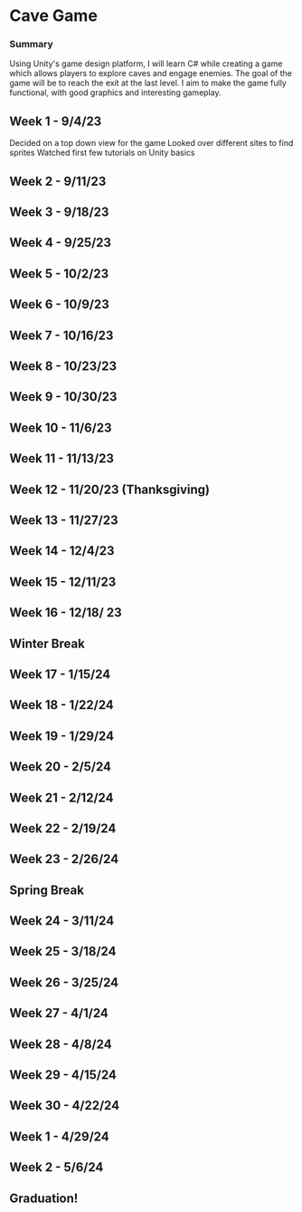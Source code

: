 # Cave Game
### Summary
Using Unity's game design platform, I will learn C# while creating a game which allows players to explore caves and engage enemies. The goal of the game will be to reach the exit at the last level. I aim to make the game fully functional, with good graphics and interesting gameplay. 

## Week 1 - 9/4/23

Decided on a top down view for the game 
Looked over different sites to find sprites 
Watched first few tutorials on Unity basics 

## Week 2 - 9/11/23

## Week 3 - 9/18/23

## Week 4 - 9/25/23
 
## Week 5 - 10/2/23

## Week 6 - 10/9/23

## Week 7 - 10/16/23

## Week 8 - 10/23/23

## Week 9 - 10/30/23

## Week 10 - 11/6/23

## Week 11 - 11/13/23

## Week 12 - 11/20/23 (Thanksgiving)

## Week 13 - 11/27/23

## Week 14 - 12/4/23
 
## Week 15 - 12/11/23

## Week 16 - 12/18/ 23

## Winter Break

## Week 17 - 1/15/24

## Week 18 - 1/22/24

## Week 19 - 1/29/24

## Week 20 - 2/5/24

## Week 21 - 2/12/24

## Week 22 - 2/19/24

## Week 23 - 2/26/24

## Spring Break

## Week 24 - 3/11/24
 
## Week 25 - 3/18/24

## Week 26 - 3/25/24

## Week 27 - 4/1/24

## Week 28 - 4/8/24

## Week 29 - 4/15/24

## Week 30 - 4/22/24

## Week 1 - 4/29/24

## Week 2 - 5/6/24

## Graduation!





